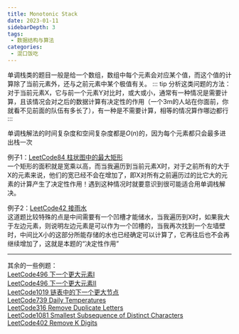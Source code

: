 ```yaml
---
title: Monotonic Stack 
date: 2023-01-11
sidebarDepth: 3
tags:
 - 数据结构与算法
categories:
 - 混口饭吃
---
```


单调栈类的题目一般是给一个数组，数组中每个元素会对应某个值，而这个值的计算除了当前元素外，还与之前元素中某个极值有关。
::: tip
分析这类问题的方法：对于当前元素X，它与前一个元素Y对比时，或大或小，通常有一种情况是需要计算，且该情况会对之后的数据计算有决定性的作用（一个3m的人站在你面前，你就看不见前面的队伍有多长了），有一种是不需要计算，相等的情况算作哪边都行
:::

单调栈解法的时间复杂度和空间复杂度都是$O(n)$的，因为每个元素都只会最多进出栈一次

例子1：[LeetCode84 柱状图中的最大矩形](https://leetcode.cn/problems/largest-rectangle-in-histogram/description/)  
一个矩形的面积就是宽乘以高，而当我遍历到当前元素X时，对于之前所有的大于X的元素来说，他们的宽已经不会在增加了，即X对所有之前遍历过的比它大的元素的计算产生了决定性作用！遇到这种情况时就要意识到很可能适合用单调栈解决。
  

例子2：[LeetCode42 接雨水](https://leetcode.cn/problems/trapping-rain-water/description/)  
这道题比较特殊的点是中间需要有一个凹槽才能储水，当我遍历到X时，如果我大于左边元素，则说明左边元素是可以作为一个凹槽的，当我再次找到一个左墙壁时，中间比X小的这部分所能存储的水也已经确定可以计算了，它再往后也不会再继续增加了，这就是本题的“决定性作用”

---


其余的一些例题：  
[LeetCode496 下一个更大元素I](https://leetcode.cn/problems/next-greater-element-i/description/)  
[LeetCode496 下一个更大元素II](https://leetcode.cn/problems/next-greater-element-ii/description/)  
[LeetCode1019 链表中的下一个更大节点](https://leetcode.cn/problems/next-greater-node-in-linked-list/description/)  
[LeetCode739 Daily Temperatures](https://leetcode.cn/problems/daily-temperatures/description/)  
[LeetCode316 Remove Duplicate Letters](https://leetcode.cn/problems/remove-duplicate-letters/description/)   
[LeetCode1081 Smallest Subsequence of Distinct Characters](https://leetcode.cn/problems/smallest-subsequence-of-distinct-characters/)  
[LeetCode402 Remove K Digits](https://leetcode.cn/problems/remove-k-digits/)

